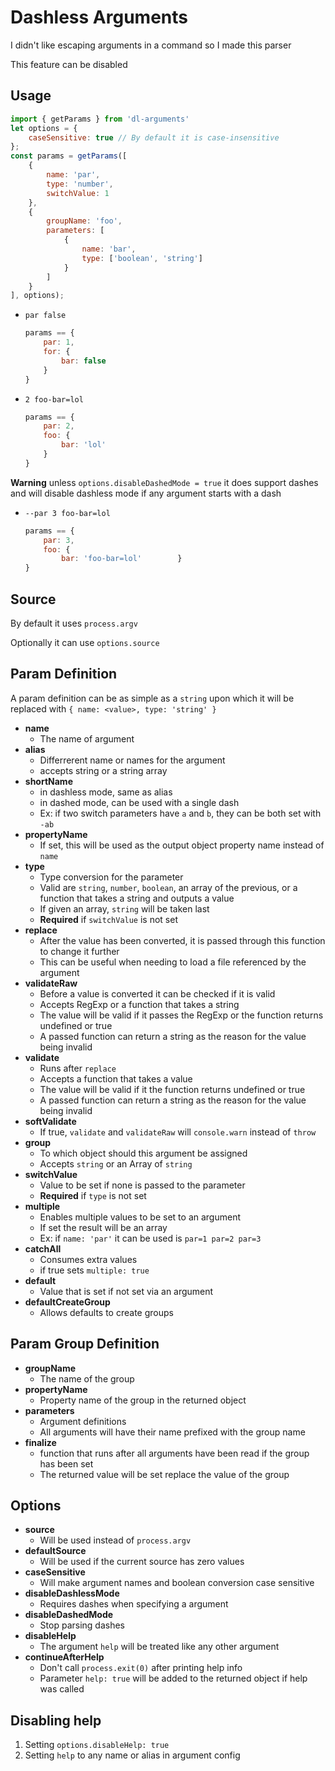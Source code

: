 # Dashless Arguments
I didn't like escaping arguments in a command so I made this parser

This feature can be disabled

## Usage
```js
import { getParams } from 'dl-arguments'
let options = {
    caseSensitive: true // By default it is case-insensitive
};
const params = getParams([
    {
        name: 'par',
        type: 'number',
        switchValue: 1
    },
    {
        groupName: 'foo',
        parameters: [
            {
                name: 'bar',
                type: ['boolean', 'string']
            }
        ]
    }
], options);
```

- `par false`
    ```js
    params == {
        par: 1,
        for: {
            bar: false
        }
    }
    ```
- `2 foo-bar=lol`
    ```js
    params == {
        par: 2,
        foo: {
            bar: 'lol'
        }
    }
    ```
**Warning** unless `options.disableDashedMode = true` it does support dashes and will disable dashless mode if any argument starts with a dash
- `--par 3 foo-bar=lol`
    ```js
    params == {
        par: 3,
        foo: {
            bar: 'foo-bar=lol'        }
    }
    ```


## Source
By default it uses `process.argv`

Optionally it can use `options.source`

## Param Definition
A param definition can be as simple as a `string` upon which it will be replaced with `{ name: <value>, type: 'string' }`
- **name**
    - The name of argument
- **alias**
    - Differrerent name or names for the argument
    - accepts string or a string array
- **shortName**
    - in dashless mode, same as alias
    - in dashed mode, can be used with a single dash
    - Ex: if two switch parameters have `a` and `b`, they can be both set with `-ab`
- **propertyName**
    - If set, this will be used as the output object property name instead of `name`
- **type**
    - Type conversion for the parameter
    - Valid are `string`, `number`, `boolean`, an array of the previous, or a function that takes a string and outputs a value
    - If given an array, `string` will be taken last
    - **Required** if `switchValue` is not set
- **replace**
    - After the value has been converted, it is passed through this function to change it further
    - This can be useful when needing to load a file referenced by the argument
- **validateRaw**
    - Before a value is converted it can be checked if it is valid
    - Accepts RegExp or a function that takes a string
    - The value will be valid if it passes the RegExp or the function returns undefined or true
    - A passed function can return a string as the reason for the value being invalid
- **validate**
    - Runs after `replace`
    - Accepts a function that takes a value
    - The value will be valid if it the function returns undefined or true
    - A passed function can return a string as the reason for the value being invalid
- **softValidate**
    - If true, `validate` and `validateRaw` will `console.warn` instead of `throw`
- **group**
    - To which object should this argument be assigned
    - Accepts `string` or an Array of `string`
- **switchValue**
    - Value to be set if none is passed to the parameter
    - **Required** if `type` is not set
- **multiple**
    - Enables multiple values to be set to an argument
    - If set the result will be an array
    - Ex: if `name: 'par'` it can be used is `par=1 par=2 par=3`
- **catchAll**
    - Consumes extra values
    - if true sets `multiple: true`
- **default**
    - Value that is set if not set via an argument
- **defaultCreateGroup**
    - Allows defaults to create groups

## Param Group Definition
- **groupName**
    - The name of the group
- **propertyName**
    - Property name of the group in the returned object
- **parameters**
    - Argument definitions
    - All arguments will have their name prefixed with the group name
- **finalize**
    - function that runs after all arguments have been read if the group has been set
    - The returned value will be set replace the value of the group

## Options
- **source**
    - Will be used instead of `process.argv`
- **defaultSource**
    - Will be used if the current source has zero values
- **caseSensitive**
    - Will make argument names and boolean conversion case sensitive
- **disableDashlessMode**
    - Requires dashes when specifying a argument
- **disableDashedMode**
    - Stop parsing dashes
- **disableHelp**
    - The argument `help` will be treated like any other argument
- **continueAfterHelp**
    - Don't call `process.exit(0)` after printing help info
    - Parameter `help: true` will be added to the returned object if help was called

## Disabling help
1. Setting `options.disableHelp: true`
2. Setting `help` to any name or alias in argument config